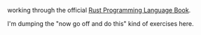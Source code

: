 working through the official [Rust Programming Language Book](https://doc.rust-lang.org/book).

I'm dumping the "now go off and do this" kind of exercises here.
